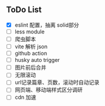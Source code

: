 ## ToDo List
- [x] eslint 配置，抽离 solid部分
- [ ] less module
- [ ] 爬虫脚本
- [ ] vite 解析 json
- [ ] github action
- [ ] husky auto trigger
- [ ] 图片前后合并
- [ ] 无限滚动
- [ ] url记录篇章、页数，滚动时自动记录
- [ ] 网页端、移动端样式区分调研
- [ ] cdn 加速